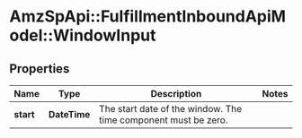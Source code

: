 # AmzSpApi::FulfillmentInboundApiModel::WindowInput

## Properties
Name | Type | Description | Notes
------------ | ------------- | ------------- | -------------
**start** | **DateTime** | The start date of the window. The time component must be zero. | 

